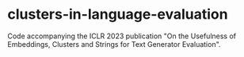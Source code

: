 # clusters-in-language-evaluation
Code accompanying the ICLR 2023 publication "On the Usefulness of Embeddings, Clusters and Strings for Text Generator Evaluation".
